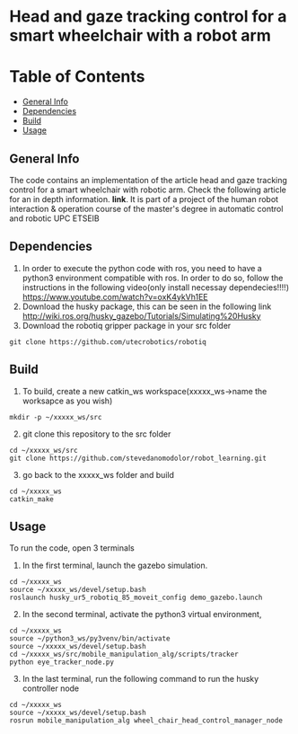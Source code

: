 # Head and gaze tracking control for a smart wheelchair with a robot arm

# Table of Contents
* [General Info](#General-info)
* [Dependencies](#Dependencies)
* [Build](#Build)
* [Usage](#Usage)

## General Info
The code contains an implementation of the article head and gaze tracking control for a smart wheelchair with robotic arm. Check the following article for an in depth information. **link**. It is part of a project of the human  robot interaction & operation course of the master's degree in automatic control and robotic UPC ETSEIB

## Dependencies
1. In order to execute the python code with ros, you need to have a python3 environment compatible with ros. In order to do so, follow the instructions in the following video(only install necessay dependecies!!!!) https://www.youtube.com/watch?v=oxK4ykVh1EE
2. Download the husky package, this can be seen in the following link
http://wiki.ros.org/husky_gazebo/Tutorials/Simulating%20Husky
3. Download the robotiq gripper package in your src folder
```
git clone https://github.com/utecrobotics/robotiq
```
## Build
1. To build, create a new catkin_ws workspace(xxxxx_ws->name the worksapce as you wish)
```
mkdir -p ~/xxxxx_ws/src
```
2. git clone this repository to the src folder
```
cd ~/xxxxx_ws/src
git clone https://github.com/stevedanomodolor/robot_learning.git
```
3. go back to the xxxxx_ws folder and build
```
cd ~/xxxxx_ws
catkin_make
```

## Usage
To run the code, open 3 terminals
1. In the first terminal, launch the gazebo simulation.
```
cd ~/xxxxx_ws
source ~/xxxxx_ws/devel/setup.bash
roslaunch husky_ur5_robotiq_85_moveit_config demo_gazebo.launch
```
2. In the second terminal, activate the python3 virtual environment,
 ```
 cd ~/xxxxx_ws
 source ~/python3_ws/py3venv/bin/activate
 source ~/xxxxx_ws/devel/setup.bash
 cd ~/xxxxx_ws/src/mobile_manipulation_alg/scripts/tracker
 python eye_tracker_node.py
 ```
3. In the last terminal, run the following command to run the husky controller node
```
cd ~/xxxxx_ws
source ~/xxxxx_ws/devel/setup.bash
rosrun mobile_manipulation_alg wheel_chair_head_control_manager_node
```
